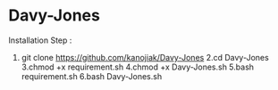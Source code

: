 # Davy-Jones
Installation Step :
1. git clone https://github.com/kanojiak/Davy-Jones
2.cd Davy-Jones
3.chmod +x requirement.sh
4.chmod +x Davy-Jones.sh
5.bash requirement.sh
6.bash Davy-Jones.sh
